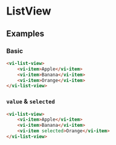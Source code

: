 # ListView

## Examples
### Basic

``` html
<vi-list-view>
    <vi-item>Apple</vi-item>
    <vi-item>Banana</vi-item>
    <vi-item>Orange</vi-item>
</vi-list-view>
```

### `value` & `selected`

``` html
<vi-list-view>
    <vi-item>Apple</vi-item>
    <vi-item>Banana</vi-item>
    <vi-item selected>Orange</vi-item>
</vi-list-view>
```
